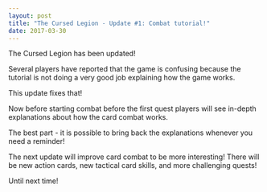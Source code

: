 ```yaml
---
layout: post
title: "The Cursed Legion - Update #1: Combat tutorial!"
date: 2017-03-30
---
```


The Cursed Legion has been updated!

Several players have reported that the game is confusing because the tutorial is not doing a very good job explaining how the game works.

This update fixes that!

Now before starting combat before the first quest players will see in-depth explanations about how the card combat works.

The best part - it is possible to bring back the explanations whenever you need a reminder!

The next update will improve card combat to be more interesting! There will be new action cards, new tactical card skills, and more challenging quests!

Until next time!
